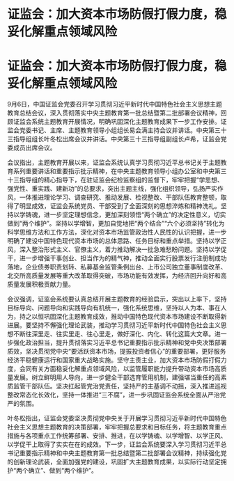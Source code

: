 # 证监会：加大资本市场防假打假力度，稳妥化解重点领域风险

# 证监会：加大资本市场防假打假力度，稳妥化解重点领域风险

9月6日，中国证监会党委召开学习贯彻习近平新时代中国特色社会主义思想主题教育总结会议，深入贯彻落实中央主题教育第一批总结暨第二批部署会议精神，回顾证监会系统主题教育开展情况，明确巩固深化主题教育成果下一步工作安排。证监会党委书记、主席、主题教育领导小组组长易会满主持会议并讲话。中央第三十三指导组组长叶冬松出席会议并讲话。中央第三十三指导组副组长卢希，证监会党委成员出席会议。

会议指出，主题教育开展以来，证监会系统认真学习贯彻习近平总书记关于主题教育系列重要讲话和重要指示批示精神，在中央主题教育领导小组办公室和中央第三十三指导组的精心指导下，在驻证监会纪检监察组的监督下，牢牢把握“学思想、强党性、重实践、建新功”的总要求，突出主题主线，强化组织领导，弘扬严实作风，一体推进理论学习、调查研究、推动发展、检视整改、干部队伍教育整顿，取得了明显成效，证监会系统党员、干部受到了全面深刻的思想淬炼和精神洗礼。坚持以学铸魂，进一步坚定理想信念，更加深刻领悟“两个确立”的决定性意义，切实做到“两个维护”。坚持以学增智，更加自觉地把“两个结合”“六个必须坚持”转化为科学思维方法和工作方法，深化对资本市场监管政治性人民性的认识把握，进一步明确了建设中国特色现代资本市场的总体思路、任务目标和重点举措。坚持以学正风，深入整治形式主义、官僚主义，着力推动解决一批急难愁盼问题。坚持以学促干，进一步增强干事创业、担当作为的精气神，推动全面实行股票发行注册制成功落地，企业债券职责划转、私募基金监管条例出台、上市公司独立董事制度改革、北交所高质量发展等重大改革取得突破，市场功能有效发挥，为经济回升向好和高质量发展积极贡献力量。

会议强调，证监会系统要认真总结开展主题教育的经验启示，突出以上率下，坚持目标导向、问题导向和实践导向有机统一，强化系统思维，坚持以人为本、事在人为，持之以恒巩固深化主题教育成效，推动中国特色现代资本市场建设不断取得新进展。要坚持不懈强化理论武装，推动学习贯彻习近平新时代中国特色社会主义思想不断往深里走、往实里走、往心里走，做好深化、内化、转化这篇大文章。进一步强化政治担当，提升贯彻落实习近平总书记重要指示批示精神和党中央决策部署质效，坚决贯彻党中央“要活跃资本市场，提振投资者信心”的重要部署，更好服务经济平稳健康运行和国家重大战略实施。坚守主责主业，加大资本市场防假打假力度，会同有关方面稳妥化解重点领域风险，以监管履职能力提升带动资本市场高质量发展。树立鲜明用人导向，进一步健全干部选育管用机制，建强堪当重任的高素质监管干部队伍。坚决扛起管党治党责任，坚持严的主基调不动摇，深入推进巡视整改常态化长效化，坚持一体推进“三不腐”，进一步巩固证监会系统全面从严治党严的氛围。

叶冬松指出，证监会党委坚决贯彻党中央关于开展学习贯彻习近平新时代中国特色社会主义思想主题教育的决策部署，牢牢把握总要求和目标任务，将主题教育重点措施与各项重点工作统筹部署、安排、推进，在以学铸魂、以学增智、以学正风、以学促干上取得了实实在在的成效。下一步，证监会系统要深入学习贯彻习近平总书记重要指示精神和中央主题教育第一批总结暨第二批部署会议精神，持续强化党的创新理论武装，全面加强党的建设，巩固扩大主题教育成果，以实际行动坚定拥护“两个确立”、做到“两个维护”。

